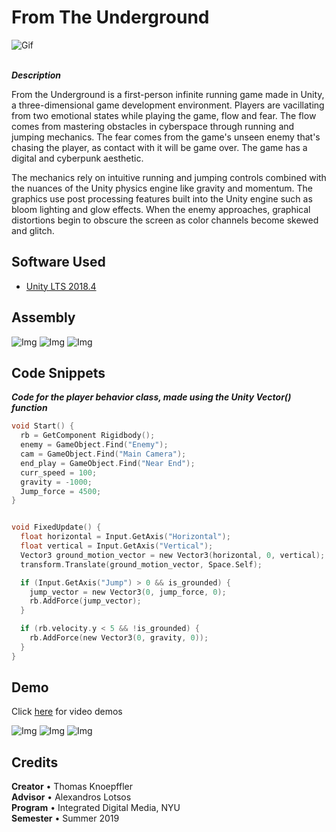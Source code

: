 # From The Underground

![Gif](https://github.com/tknoepff/from-the-underground/blob/master/gifs/gif-1.gif)
<br>
<br>

**_Description_**
<br>

From the Underground is a first-person infinite running game made in Unity, a three-dimensional game development environment. Players are vacillating from two emotional states while playing the game, flow and fear. The flow comes from mastering obstacles in cyberspace through running and jumping mechanics. The fear comes from the game's unseen enemy that's chasing the player, as contact with it will be game over. The game has a digital and cyberpunk aesthetic.

The mechanics rely on intuitive running and jumping controls combined with the nuances of the Unity physics engine like gravity and momentum. The graphics use post processing features built into the Unity engine such as bloom lighting and glow effects. When the enemy approaches, graphical distortions begin to obscure the screen as color channels become skewed and glitch.


## Software Used
- [Unity LTS 2018.4](https://unity.com/)


## Assembly

![Img](https://github.com/tknoepff/from-the-underground/blob/master/images/cap-1.png)
![Img](https://github.com/tknoepff/from-the-underground/blob/master/images/cap-2.png)
![Img](https://github.com/tknoepff/from-the-underground/blob/master/images/cap-3.png)



## Code Snippets

**_Code for the player behavior class, made using the Unity Vector() function_**

```c
void Start() {
  rb = GetComponent Rigidbody();
  enemy = GameObject.Find("Enemy");
  cam = GameObject.Find("Main Camera");
  end_play = GameObject.Find("Near End");
  curr_speed = 100;
  gravity = -1000;
  Jump_force = 4500;
}


void FixedUpdate() {
  float horizontal = Input.GetAxis("Horizontal");
  float vertical = Input.GetAxis("Vertical");
  Vector3 ground_motion_vector = new Vector3(horizontal, 0, vertical);
  transform.Translate(ground_motion_vector, Space.Self);

  if (Input.GetAxis("Jump") > 0 && is_grounded) {
    jump_vector = new Vector3(0, jump_force, 0);
    rb.AddForce(jump_vector);
  }

  if (rb.velocity.y < 5 && !is_grounded) {
    rb.AddForce(new Vector3(0, gravity, 0));
  }
}

```


## Demo

Click [here](https://github.com/tknoepff/from-the-underground/tree/master/videos) for video demos

![Img](https://github.com/tknoepff/from-the-underground/blob/master/images/gameplay-6.png)
![Img](https://github.com/tknoepff/from-the-underground/blob/master/images/gameplay-1.png)
![Img](https://github.com/tknoepff/from-the-underground/blob/master/images/gameplay-4.png)




## Credits
**Creator** • Thomas Knoepffler <br>
**Advisor** • Alexandros Lotsos <br>
**Program** • Integrated Digital Media, NYU <br>
**Semester** • Summer 2019